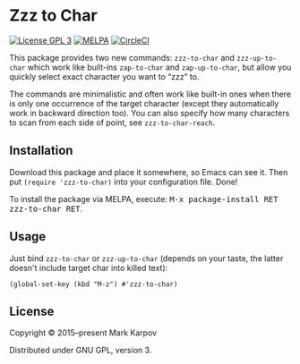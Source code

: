 # Zzz to Char

[![License GPL 3](https://img.shields.io/badge/license-GPL_3-green.svg)](http://www.gnu.org/licenses/gpl-3.0.txt)
[![MELPA](https://melpa.org/packages/zzz-to-char-badge.svg)](https://melpa.org/#/zzz-to-char)
[![CircleCI](https://circleci.com/gh/mrkkrp/zzz-to-char/tree/master.svg?style=svg)](https://circleci.com/gh/mrkkrp/zzz-to-char/tree/master)

This package provides two new commands: `zzz-to-char` and `zzz-up-to-char`
which work like built-ins `zap-to-char` and `zap-up-to-char`, but allow you
quickly select exact character you want to “zzz” to.

The commands are minimalistic and often work like built-in ones when there
is only one occurrence of the target character (except they automatically
work in backward direction too). You can also specify how many characters to
scan from each side of point, see `zzz-to-char-reach`.

## Installation

Download this package and place it somewhere, so Emacs can see it. Then put
`(require 'zzz-to-char)` into your configuration file. Done!

To install the package via MELPA, execute: <kbd>M-x package-install RET
zzz-to-char RET</kbd>.

## Usage

Just bind `zzz-to-char` or `zzz-up-to-char` (depends on your taste, the
latter doesn't include target char into killed text):

```emacs-lisp
(global-set-key (kbd "M-z") #'zzz-to-char)
```

## License

Copyright © 2015–present Mark Karpov

Distributed under GNU GPL, version 3.
